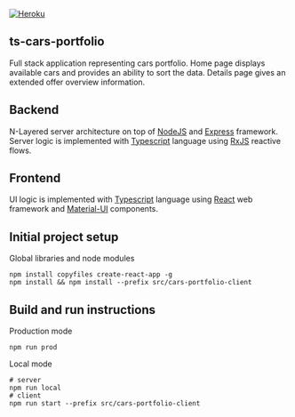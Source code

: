 [![Heroku](https://heroku-badge.herokuapp.com/?app=rolan-cars-portfolio)](https://rolan-cars-portfolio.herokuapp.com)

## ts-cars-portfolio
Full stack application representing cars portfolio. Home page displays available cars and provides an ability to sort the data. Details page gives an extended offer overview information.

## Backend

N-Layered server architecture on top of [NodeJS](https://nodejs.org/en/) and [Express](https://expressjs.com/) framework. Server logic is implemented with [Typescript](https://www.typescriptlang.org/) language using [RxJS](https://rxjs-dev.firebaseapp.com/) reactive flows.

## Frontend

UI logic is implemented with [Typescript](https://www.typescriptlang.org/) language using [React](https://reactjs.org/) web framework and [Material-UI](https://material-ui.com/) components.

## Initial project setup

Global libraries and node modules
```
npm install copyfiles create-react-app -g
npm install && npm install --prefix src/cars-portfolio-client
```

## Build and run instructions

Production mode
```
npm run prod
```

Local mode
```
# server
npm run local
# client
npm run start --prefix src/cars-portfolio-client
```
